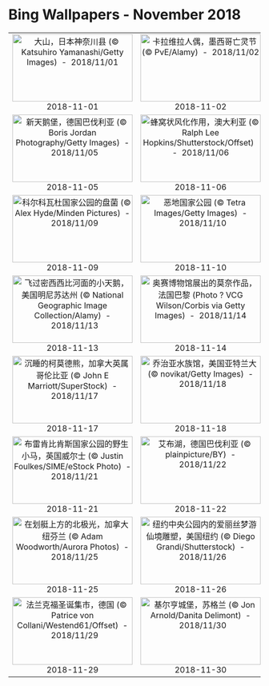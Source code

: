 # Bing Wallpapers - November 2018

| | | | |
|:-------------------------:|:-------------------------:|:-------------------------:|:-------------------------:|
| <a href="https://bing.ee123.net/img/cn/fhd/2018/11/01.jpg" target="_blank"><img src="https://bing.ee123.net/img/cn/fhd/2018/11/01.jpg" width="240" height="135" alt="大山，日本神奈川县 (© Katsuhiro Yamanashi/Getty Images)  -  2018/11/01" title="大山，日本神奈川县 (© Katsuhiro Yamanashi/Getty Images)  -  2018/11/01"></a><br>2018-11-01<br> | <a href="https://bing.ee123.net/img/cn/fhd/2018/11/02.jpg" target="_blank"><img src="https://bing.ee123.net/img/cn/fhd/2018/11/02.jpg" width="240" height="135" alt="卡拉维拉人偶，墨西哥亡灵节 (© PvE/Alamy)  -  2018/11/02" title="卡拉维拉人偶，墨西哥亡灵节 (© PvE/Alamy)  -  2018/11/02"></a><br>2018-11-02<br> | <a href="https://bing.ee123.net/img/cn/fhd/2018/11/03.jpg" target="_blank"><img src="https://bing.ee123.net/img/cn/fhd/2018/11/03.jpg" width="240" height="135" alt="羚羊岛州立公园内的美洲野牛，美国犹他州  (© Conor Barry/Aurora Photos)  -  2018/11/03" title="羚羊岛州立公园内的美洲野牛，美国犹他州  (© Conor Barry/Aurora Photos)  -  2018/11/03"></a><br>2018-11-03<br> | <a href="https://bing.ee123.net/img/cn/fhd/2018/11/04.jpg" target="_blank"><img src="https://bing.ee123.net/img/cn/fhd/2018/11/04.jpg" width="240" height="135" alt="韦拉札诺海峡大桥上的赛跑者，美国纽约州 (© David Madison/Getty Images)  -  2018/11/04" title="韦拉札诺海峡大桥上的赛跑者，美国纽约州 (© David Madison/Getty Images)  -  2018/11/04"></a><br>2018-11-04<br> |
| <a href="https://bing.ee123.net/img/cn/fhd/2018/11/05.jpg" target="_blank"><img src="https://bing.ee123.net/img/cn/fhd/2018/11/05.jpg" width="240" height="135" alt="新天鹅堡，德国巴伐利亚 (© Boris Jordan Photography/Getty Images)  -  2018/11/05" title="新天鹅堡，德国巴伐利亚 (© Boris Jordan Photography/Getty Images)  -  2018/11/05"></a><br>2018-11-05<br> | <a href="https://bing.ee123.net/img/cn/fhd/2018/11/06.jpg" target="_blank"><img src="https://bing.ee123.net/img/cn/fhd/2018/11/06.jpg" width="240" height="135" alt="蜂窝状风化作用，澳大利亚 (© Ralph Lee Hopkins/Shutterstock/Offset)  -  2018/11/06" title="蜂窝状风化作用，澳大利亚 (© Ralph Lee Hopkins/Shutterstock/Offset)  -  2018/11/06"></a><br>2018-11-06<br> | <a href="https://bing.ee123.net/img/cn/fhd/2018/11/07.jpg" target="_blank"><img src="https://bing.ee123.net/img/cn/fhd/2018/11/07.jpg" width="240" height="135" alt="【今日立冬】江苏兴化市老街 (© ViewStock/Getty Images)  -  2018/11/07" title="【今日立冬】江苏兴化市老街 (© ViewStock/Getty Images)  -  2018/11/07"></a><br>2018-11-07<br> | <a href="https://bing.ee123.net/img/cn/fhd/2018/11/08.jpg" target="_blank"><img src="https://bing.ee123.net/img/cn/fhd/2018/11/08.jpg" width="240" height="135" alt="蓝色温泉州立公园内的海牛，美国佛罗里达州 (© Paul Nicklen/Getty Images)  -  2018/11/08" title="蓝色温泉州立公园内的海牛，美国佛罗里达州 (© Paul Nicklen/Getty Images)  -  2018/11/08"></a><br>2018-11-08<br> |
| <a href="https://bing.ee123.net/img/cn/fhd/2018/11/09.jpg" target="_blank"><img src="https://bing.ee123.net/img/cn/fhd/2018/11/09.jpg" width="240" height="135" alt="科尔科瓦杜国家公园的盘菌 (© Alex Hyde/Minden Pictures)  -  2018/11/09" title="科尔科瓦杜国家公园的盘菌 (© Alex Hyde/Minden Pictures)  -  2018/11/09"></a><br>2018-11-09<br> | <a href="https://bing.ee123.net/img/cn/fhd/2018/11/10.jpg" target="_blank"><img src="https://bing.ee123.net/img/cn/fhd/2018/11/10.jpg" width="240" height="135" alt="恶地国家公园 (© Tetra Images/Getty Images)  -  2018/11/10" title="恶地国家公园 (© Tetra Images/Getty Images)  -  2018/11/10"></a><br>2018-11-10<br> | <a href="https://bing.ee123.net/img/cn/fhd/2018/11/11.jpg" target="_blank"><img src="https://bing.ee123.net/img/cn/fhd/2018/11/11.jpg" width="240" height="135" alt="帝国战争博物馆北馆内的装置艺术‘Blood Swept Lands and Seas of Red’，英国曼彻斯特 (© Christopher Furlong/Getty Images)  -  2018/11/11" title="帝国战争博物馆北馆内的装置艺术‘Blood Swept Lands and Seas of Red’，英国曼彻斯特 (© Christopher Furlong/Getty Images)  -  2018/11/11"></a><br>2018-11-11<br> | <a href="https://bing.ee123.net/img/cn/fhd/2018/11/12.jpg" target="_blank"><img src="https://bing.ee123.net/img/cn/fhd/2018/11/12.jpg" width="240" height="135" alt="哈默斯利峡谷里的石头结构，澳大利亚 (© Frank Krahmer/Corbis Documentary/Getty Images)  -  2018/11/12" title="哈默斯利峡谷里的石头结构，澳大利亚 (© Frank Krahmer/Corbis Documentary/Getty Images)  -  2018/11/12"></a><br>2018-11-12<br> |
| <a href="https://bing.ee123.net/img/cn/fhd/2018/11/13.jpg" target="_blank"><img src="https://bing.ee123.net/img/cn/fhd/2018/11/13.jpg" width="240" height="135" alt="飞过密西西比河面的小天鹅，美国明尼苏达州 (© National Geographic Image Collection/Alamy)  -  2018/11/13" title="飞过密西西比河面的小天鹅，美国明尼苏达州 (© National Geographic Image Collection/Alamy)  -  2018/11/13"></a><br>2018-11-13<br> | <a href="https://bing.ee123.net/img/cn/fhd/2018/11/14.jpg" target="_blank"><img src="https://bing.ee123.net/img/cn/fhd/2018/11/14.jpg" width="240" height="135" alt="奥赛博物馆展出的莫奈作品，法国巴黎 (Photo ? VCG Wilson/Corbis via Getty Images)  -  2018/11/14" title="奥赛博物馆展出的莫奈作品，法国巴黎 (Photo ? VCG Wilson/Corbis via Getty Images)  -  2018/11/14"></a><br>2018-11-14<br> | <a href="https://bing.ee123.net/img/cn/fhd/2018/11/15.jpg" target="_blank"><img src="https://bing.ee123.net/img/cn/fhd/2018/11/15.jpg" width="240" height="135" alt="刘易斯和克拉克国家历史公园，美国俄勒冈州 (© Morey Milbradt/Alamy)  -  2018/11/15" title="刘易斯和克拉克国家历史公园，美国俄勒冈州 (© Morey Milbradt/Alamy)  -  2018/11/15"></a><br>2018-11-15<br> | <a href="https://bing.ee123.net/img/cn/fhd/2018/11/16.jpg" target="_blank"><img src="https://bing.ee123.net/img/cn/fhd/2018/11/16.jpg" width="240" height="135" alt="奇里比克特山脉国家自然公园的古代岩画，哥伦比亚 (© Steve Winter/Getty Images)  -  2018/11/16" title="奇里比克特山脉国家自然公园的古代岩画，哥伦比亚 (© Steve Winter/Getty Images)  -  2018/11/16"></a><br>2018-11-16<br> |
| <a href="https://bing.ee123.net/img/cn/fhd/2018/11/17.jpg" target="_blank"><img src="https://bing.ee123.net/img/cn/fhd/2018/11/17.jpg" width="240" height="135" alt="沉睡的柯莫德熊，加拿大英属哥伦比亚 (© John E Marriott/SuperStock)  -  2018/11/17" title="沉睡的柯莫德熊，加拿大英属哥伦比亚 (© John E Marriott/SuperStock)  -  2018/11/17"></a><br>2018-11-17<br> | <a href="https://bing.ee123.net/img/cn/fhd/2018/11/18.jpg" target="_blank"><img src="https://bing.ee123.net/img/cn/fhd/2018/11/18.jpg" width="240" height="135" alt="乔治亚水族馆，美国亚特兰大 (© novikat/Getty Images)  -  2018/11/18" title="乔治亚水族馆，美国亚特兰大 (© novikat/Getty Images)  -  2018/11/18"></a><br>2018-11-18<br> | <a href="https://bing.ee123.net/img/cn/fhd/2018/11/19.jpg" target="_blank"><img src="https://bing.ee123.net/img/cn/fhd/2018/11/19.jpg" width="240" height="135" alt="锡安国家公园内的维尔京河，美国犹他州 (© Justinreznick/Getty Images)  -  2018/11/19" title="锡安国家公园内的维尔京河，美国犹他州 (© Justinreznick/Getty Images)  -  2018/11/19"></a><br>2018-11-19<br> | <a href="https://bing.ee123.net/img/cn/fhd/2018/11/20.jpg" target="_blank"><img src="https://bing.ee123.net/img/cn/fhd/2018/11/20.jpg" width="240" height="135" alt="在百内国家公园上空飞翔的智利红鹳，智利 (© Ben Hall/Minden Pictures)  -  2018/11/20" title="在百内国家公园上空飞翔的智利红鹳，智利 (© Ben Hall/Minden Pictures)  -  2018/11/20"></a><br>2018-11-20<br> |
| <a href="https://bing.ee123.net/img/cn/fhd/2018/11/21.jpg" target="_blank"><img src="https://bing.ee123.net/img/cn/fhd/2018/11/21.jpg" width="240" height="135" alt="布雷肯比肯斯国家公园的野生小马，英国威尔士 (© Justin Foulkes/SIME/eStock Photo)  -  2018/11/21" title="布雷肯比肯斯国家公园的野生小马，英国威尔士 (© Justin Foulkes/SIME/eStock Photo)  -  2018/11/21"></a><br>2018-11-21<br> | <a href="https://bing.ee123.net/img/cn/fhd/2018/11/22.jpg" target="_blank"><img src="https://bing.ee123.net/img/cn/fhd/2018/11/22.jpg" width="240" height="135" alt="艾布湖，德国巴伐利亚 (© plainpicture/BY)  -  2018/11/22" title="艾布湖，德国巴伐利亚 (© plainpicture/BY)  -  2018/11/22"></a><br>2018-11-22<br> | <a href="https://bing.ee123.net/img/cn/fhd/2018/11/23.jpg" target="_blank"><img src="https://bing.ee123.net/img/cn/fhd/2018/11/23.jpg" width="240" height="135" alt="科莫湖，意大利瓦伦纳 (© Andrea Comi/Getty Images)  -  2018/11/23" title="科莫湖，意大利瓦伦纳 (© Andrea Comi/Getty Images)  -  2018/11/23"></a><br>2018-11-23<br> | <a href="https://bing.ee123.net/img/cn/fhd/2018/11/24.jpg" target="_blank"><img src="https://bing.ee123.net/img/cn/fhd/2018/11/24.jpg" width="240" height="135" alt="站在巨龟头上的达尔文雀 (© Tui De Roy/Minden Pictures)  -  2018/11/24" title="站在巨龟头上的达尔文雀 (© Tui De Roy/Minden Pictures)  -  2018/11/24"></a><br>2018-11-24<br> |
| <a href="https://bing.ee123.net/img/cn/fhd/2018/11/25.jpg" target="_blank"><img src="https://bing.ee123.net/img/cn/fhd/2018/11/25.jpg" width="240" height="135" alt="在划艇上方的北极光，加拿大纽芬兰 (© Adam Woodworth/Aurora Photos)  -  2018/11/25" title="在划艇上方的北极光，加拿大纽芬兰 (© Adam Woodworth/Aurora Photos)  -  2018/11/25"></a><br>2018-11-25<br> | <a href="https://bing.ee123.net/img/cn/fhd/2018/11/26.jpg" target="_blank"><img src="https://bing.ee123.net/img/cn/fhd/2018/11/26.jpg" width="240" height="135" alt="纽约中央公园内的爱丽丝梦游仙境雕塑，美国纽约  (© Diego Grandi/Shutterstock)  -  2018/11/26" title="纽约中央公园内的爱丽丝梦游仙境雕塑，美国纽约  (© Diego Grandi/Shutterstock)  -  2018/11/26"></a><br>2018-11-26<br> | <a href="https://bing.ee123.net/img/cn/fhd/2018/11/27.jpg" target="_blank"><img src="https://bing.ee123.net/img/cn/fhd/2018/11/27.jpg" width="240" height="135" alt="北极狐，挪威多夫勒山 (© Andy Trowbridge/Minden Pictures)  -  2018/11/27" title="北极狐，挪威多夫勒山 (© Andy Trowbridge/Minden Pictures)  -  2018/11/27"></a><br>2018-11-27<br> | <a href="https://bing.ee123.net/img/cn/fhd/2018/11/28.jpg" target="_blank"><img src="https://bing.ee123.net/img/cn/fhd/2018/11/28.jpg" width="240" height="135" alt="眺望圣艾夫斯湾的戈德雷维灯塔，英国康沃尔郡 (© David Chapman/Alamy)  -  2018/11/28" title="眺望圣艾夫斯湾的戈德雷维灯塔，英国康沃尔郡 (© David Chapman/Alamy)  -  2018/11/28"></a><br>2018-11-28<br> |
| <a href="https://bing.ee123.net/img/cn/fhd/2018/11/29.jpg" target="_blank"><img src="https://bing.ee123.net/img/cn/fhd/2018/11/29.jpg" width="240" height="135" alt="法兰克福圣诞集市，德国 (© Patrice von Collani/Westend61/Offset)  -  2018/11/29" title="法兰克福圣诞集市，德国 (© Patrice von Collani/Westend61/Offset)  -  2018/11/29"></a><br>2018-11-29<br> | <a href="https://bing.ee123.net/img/cn/fhd/2018/11/30.jpg" target="_blank"><img src="https://bing.ee123.net/img/cn/fhd/2018/11/30.jpg" width="240" height="135" alt="基尔亨城堡，苏格兰 (© Jon Arnold/Danita Delimont)  -  2018/11/30" title="基尔亨城堡，苏格兰 (© Jon Arnold/Danita Delimont)  -  2018/11/30"></a><br>2018-11-30<br> |  |  |
